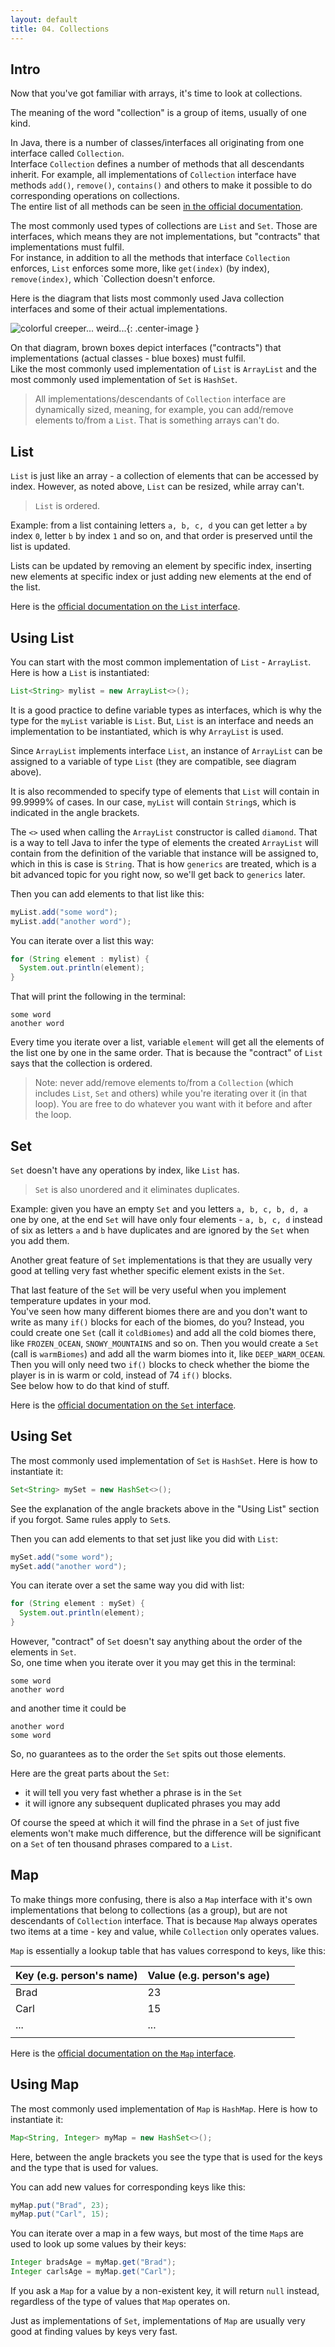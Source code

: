 ```yaml
---
layout: default
title: 04. Collections
---
```


## Intro
Now that you've got familiar with arrays, it's time to look at collections.

The meaning of the word "collection" is a group of items, usually of one kind.

In Java, there is a number of classes/interfaces all originating from one interface called `Collection`.  
Interface `Collection` defines a number of methods that all descendants inherit. For example, all implementations of `Collection` interface have methods `add()`, `remove()`, `contains()` and others to make it possible to do corresponding operations on collections.  
The entire list of all methods can be seen [in the official documentation](https://docs.oracle.com/javase/8/docs/api/java/util/Collection.html).

The most commonly used types of collections are `List` and `Set`. Those are interfaces, which means they are not implementations, but "contracts" that implementations must fulfil.  
For instance, in addition to all the methods that interface `Collection` enforces, `List` enforces some more, like `get(index)` (by index), `remove(index)`, which `Collection doesn't enforce.  

Here is the diagram that lists most commonly used Java collection interfaces and some of their actual implementations.

![colorful creeper... weird...](assets/img/04-collection-hierarchy.png){: .center-image }

On that diagram, brown boxes depict interfaces ("contracts") that implementations (actual classes - blue boxes) must fulfil.  
Like the most commonly used implementation of `List` is `ArrayList` and the most commonly used implementation of `Set` is `HashSet`.

> All implementations/descendants of `Collection` interface are dynamically sized, meaning, for example, you can add/remove elements to/from a `List`. That is something arrays can't do.

## List
`List` is just like an array - a collection of elements that can be accessed by index. However, as noted above, `List` can be resized, while array can't.

> `List` is ordered.

Example: from a list containing letters `a, b, c, d` you can get letter `a` by index `0`, letter `b` by index `1` and so on, and that order is preserved until the list is updated.  

Lists can be updated by removing an element by specific index, inserting new elements at specific index or just adding new elements at the end of the list.  

Here is the [official documentation on the `List` interface](https://docs.oracle.com/javase/8/docs/api/java/util/List.html).

## Using List
You can start with the most common implementation of `List` - `ArrayList`. Here is how a `List` is instantiated:

```java
List<String> mylist = new ArrayList<>();
```

It is a good practice to define variable types as interfaces, which is why the type for the `myList` variable is `List`. But, `List` is an interface and needs an implementation to be instantiated, which is why `ArrayList` is used.

Since `ArrayList` implements interface `List`, an instance of `ArrayList` can be assigned to a variable of type `List` (they are compatible, see diagram above).

It is also recommended to specify type of elements that `List` will contain in 99.9999% of cases. In our case, `myList` will contain `String`s, which is indicated in the angle brackets.

The `<>` used when calling the `ArrayList` constructor is called `diamond`. That is a way to tell Java to infer the type of elements the created `ArrayList` will contain from the definition of the variable that instance will be assigned to, which in this is case is `String`. That is how `generics` are treated, which is a bit advanced topic for you right now, so we'll get back to `generics` later.

Then you can add elements to that list like this:

```java
myList.add("some word");
myList.add("another word");
```

You can iterate over a list this way:

```java
for (String element : mylist) {
  System.out.println(element);
}
```

That will print the following in the terminal:

```
some word
another word
```

Every time you iterate over a list, variable `element` will get all the elements of the list one by one in the same order. That is because the "contract" of `List` says that the collection is ordered.

> Note: never add/remove elements to/from a `Collection` (which includes `List`, `Set` and others) while you're iterating over it (in that loop). You are free to do whatever you want with it before and after the loop.

## Set
`Set` doesn't have any operations by index, like `List` has.

> `Set` is also unordered and it eliminates duplicates.

Example: given you have an empty `Set` and you letters `a, b, c, b, d, a` one by one, at the end `Set` will have only four elements - `a, b, c, d` instead of six as letters `a` and `b` have duplicates and are ignored by the `Set` when you add them.

Another great feature of `Set` implementations is that they are usually very good at telling very fast whether specific element exists in the `Set`.  

That last feature of the `Set` will be very useful when you implement temperature updates in your mod.  
You've seen how many different biomes there are and you don't want to write as many `if()` blocks for each of the biomes, do you? Instead, you could create one `Set` (call it `coldBiomes`) and add all the cold biomes there, like `FROZEN_OCEAN`, `SNOWY_MOUNTAINS` and so on. Then you would create a `Set` (call is `warmBiomes`) and add all the warm biomes into it, like `DEEP_WARM_OCEAN`.  
Then you will only need two `if()` blocks to check whether the biome the player is in is warm or cold, instead of 74 `if()` blocks.  
See below how to do that kind of stuff.

Here is the [official documentation on the `Set` interface](https://docs.oracle.com/javase/8/docs/api/java/util/Set.html).

## Using Set
The most commonly used implementation of `Set` is `HashSet`. Here is how to instantiate it:

```java
Set<String> mySet = new HashSet<>();
```

See the explanation of the angle brackets above in the "Using List" section if you forgot. Same rules apply to `Set`s.

Then you can add elements to that set just like you did with `List`:

```java
mySet.add("some word");
mySet.add("another word");
```

You can iterate over a set the same way you did with list:

```java
for (String element : mySet) {
  System.out.println(element);
}
```

However, "contract" of `Set` doesn't say anything about the order of the elements in `Set`.  
So, one time when you iterate over it you may get this in the terminal:

```
some word
another word
```

and another time it could be

```
another word
some word
```

So, no guarantees as to the order the `Set` spits out those elements.

Here are the great parts about the `Set`:
- it will tell you very fast whether a phrase is in the `Set`
- it will ignore any subsequent duplicated phrases you may add

Of course the speed at which it will find the phrase in a `Set` of just five elements won't make much difference, but the difference will be significant on a `Set` of ten thousand phrases compared to a `List`.

## Map
To make things more confusing, there is also a `Map` interface with it's own implementations that belong to collections (as a group), but are not descendants of `Collection` interface. That is because `Map` always operates two items at a time - key and value, while `Collection` only operates values.

`Map` is essentially a lookup table that has values correspond to keys, like this:

| Key (e.g. person's name) | Value (e.g. person's age) |   |   |
|--------------------------|---------------------------|---|---|
| Brad                     | 23                        |   |   |
| Carl                     | 15                        |   |   |
| ...                      | ...                       |   |   |
|                          |                           |   |   |

Here is the [official documentation on the `Map` interface](https://docs.oracle.com/javase/8/docs/api/java/util/Map.html).

## Using Map
The most commonly used implementation of `Map` is `HashMap`. Here is how to instantiate it:

```java
Map<String, Integer> myMap = new HashSet<>();
```

Here, between the angle brackets you see the type that is used for the keys and the type that is used for values.

You can add new values for corresponding keys like this:

```java
myMap.put("Brad", 23);
myMap.put("Carl", 15);
```

You can iterate over a map in a few ways, but most of the time `Map`s are used to look up some values by their keys:

```java
Integer bradsAge = myMap.get("Brad");
Integer carlsAge = myMap.get("Carl");
```

If you ask a `Map` for a value by a non-existent key, it will return `null` instead, regardless of the type of values that `Map` operates on.

Just as implementations of `Set`, implementations of `Map` are usually very good at finding values by keys very fast.
